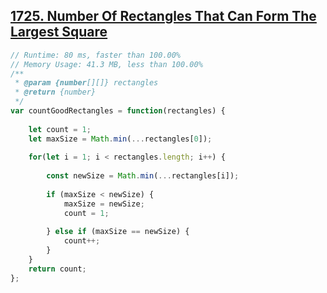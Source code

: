 ## [1725. Number Of Rectangles That Can Form The Largest Square](https://leetcode.com/problems/number-of-rectangles-that-can-form-the-largest-square/)
```javascript
// Runtime: 80 ms, faster than 100.00%
// Memory Usage: 41.3 MB, less than 100.00%
/**
 * @param {number[][]} rectangles
 * @return {number}
 */
var countGoodRectangles = function(rectangles) {
    
    let count = 1;
    let maxSize = Math.min(...rectangles[0]);
    
    for(let i = 1; i < rectangles.length; i++) {
        
        const newSize = Math.min(...rectangles[i]);
        
        if (maxSize < newSize) {
            maxSize = newSize;
            count = 1;
            
        } else if (maxSize == newSize) {
            count++;
        }
    }
    return count;
};
```
